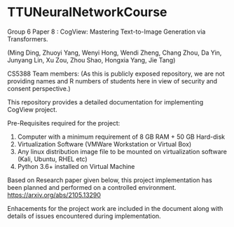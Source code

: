 # TTUNeuralNetworkCourse
Group 6
Paper 8 : CogView: Mastering Text-to-Image Generation via Transformers.

(Ming Ding, Zhuoyi Yang, Wenyi Hong, Wendi Zheng, Chang Zhou, Da Yin, Junyang Lin, Xu Zou, Zhou Shao, Hongxia Yang, Jie Tang)

CS5388 Team members:
(As this is publicly exposed repository, we are not providing names and R numbers of students here in view of security and consent perspective.)

This repository provides a detailed documentation for implementing CogView project.

Pre-Requisites required for the project:
1) Computer with a minimum requirement of 8 GB RAM + 50 GB Hard-disk
2) Virtualization Software (VMWare Workstation or Virtual Box)
3) Any linux distribution image file to be mounted on virtualization software (Kali, Ubuntu, RHEL etc)
4) Python 3.6+ installed on Virtual Machine

Based on Research paper given below, this project implementation has been planned and performed on a controlled environment.
https://arxiv.org/abs/2105.13290

Enhacements for the project work are included in the document along with details of issues encountered during implementation.

